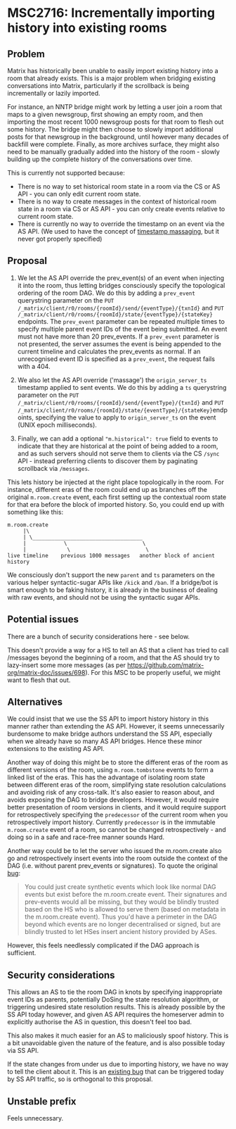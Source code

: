 # MSC2716: Incrementally importing history into existing rooms

## Problem

Matrix has historically been unable to easily import existing history into a
room that already exists. This is a major problem when bridging existing
conversations into Matrix, particularly if the scrollback is being
incrementally or lazily imported.

For instance, an NNTP bridge might work by letting a user join a room that
maps to a given newsgroup, first showing an empty room, and then importing the
most recent 1000 newsgroup posts for that room to flesh out some history.  The
bridge might then choose to slowly import additional posts for that newsgroup
in the background, until however many decades of backfill were complete.
Finally, as more archives surface, they might also need to be manually
gradually added into the history of the room - slowly building up the complete
history of the conversations over time.

This is currently not supported because:
 * There is no way to set historical room state in a room via the CS or AS API -
   you can only edit current room state.
 * There is no way to create messages in the context of historical room state in
   a room via CS or AS API - you can only create events relative to current room
   state.
 * There is currently no way to override the timestamp on an event via the AS API.
   (We used to have the concept of [timestamp
   massaging](https://matrix.org/docs/spec/application_service/r0.1.2#timestamp-massaging),
   but it never got properly specified)

## Proposal

 1. We let the AS API override the prev_event(s) of an event when injecting it into
    the room, thus letting bridges consciously specify the topological ordering of
    the room DAG.  We do this by adding a `prev_event` querystring parameter on the
    `PUT /_matrix/client/r0/rooms/{roomId}/send/{eventType}/{txnId}` and
    `PUT /_matrix/client/r0/rooms/{roomId}/state/{eventType}/{stateKey}` endpoints.
    The `prev_event` parameter can be repeated multiple times to specify multiple parent
    event IDs of the event being submitted.  An event must not have more than 20 prev_events.
    If a `prev_event` parameter is not presented, the server assumes the event is being
    appended to the current timeline and calculates the prev_events as normal.  If an
    unrecognised event ID is specified as a `prev_event`, the request fails with a 404.

 2. We also let the AS API override ('massage') the `origin_server_ts` timestamp applied
    to sent events.  We do this by adding a `ts` querystring parameter on the
    `PUT /_matrix/client/r0/rooms/{roomId}/send/{eventType}/{txnId}` and
    `PUT /_matrix/client/r0/rooms/{roomId}/state/{eventType}/{stateKey}`endpoints, specifying
    the value to apply to `origin_server_ts` on the event (UNIX epoch milliseconds).

 3. Finally, we can add a optional `"m.historical": true` field to events to
    indicate that they are historical at the point of being added to a room, and
    as such servers should not serve them to clients via the CS `/sync` API -
    instead preferring clients to discover them by paginating scrollback via
    `/messages`.

This lets history be injected at the right place topologically in the room.  For instance, different eras of the room could
end up as branches off the original `m.room.create` event, each first setting up the contextual room state for that era before
the block of imported history.  So, you could end up with something like this:

```
m.room.create
     |\
     | \___________________________________
     |            \                        \
     |             \                        \
live timeline    previous 1000 messages   another block of ancient history
```

We consciously don't support the new `parent` and `ts` parameters on the
various helper syntactic-sugar APIs like `/kick` and `/ban`.  If a bridge/bot is
smart enough to be faking history, it is already in the business of dealing
with raw events, and should not be using the syntactic sugar APIs.

## Potential issues

There are a bunch of security considerations here - see below.

This doesn't provide a way for a HS to tell an AS that a client has tried to call
/messages beyond the beginning of a room, and that the AS should try to
lazy-insert some more messages (as per https://github.com/matrix-org/matrix-doc/issues/698).
For this MSC to be properly useful, we might want to flesh that out.

## Alternatives

We could insist that we use the SS API to import history history in this manner rather than
extending the AS API.  However, it seems unnecessarily burdensome to make bridge authors
understand the SS API, especially when we already have so many AS API bridges.  Hence these
minor extensions to the existing AS API.

Another way of doing this might be to store the different eras of the room as
different versions of the room, using `m.room.tombstone` events to form a
linked list of the eras. This has the advantage of isolating room state
between different eras of the room, simplifying state resolution calculations
and avoiding risk of any cross-talk.  It's also easier to reason about, and
avoids exposing the DAG to bridge developers.  However, it would require
better presentation of room versions in clients, and it would require support
for retrospectively specifying the `predecessor` of the current room when you
retrospectively import history.  Currently `predecessor` is in the immutable
`m.room.create` event of a room, so cannot be changed retrospectively - and
doing so in a safe and race-free manner sounds Hard.

Another way could be to let the server who issued the m.room.create also go
and retrospectively insert events into the room outside the context of the DAG
(i.e. without parent prev_events or signatures).  To quote the original
[bug](https://github.com/matrix-org/matrix-doc/issues/698#issuecomment-259478116):

> You could just create synthetic events which look like normal DAG events but
  exist before the m.room.create event. Their signatures and prev-events would
  all be missing, but they would be blindly trusted based on the HS who is
  allowed to serve them (based on metadata in the m.room.create event). Thus
  you'd have a perimeter in the DAG beyond which events are no longer
  decentralised or signed, but are blindly trusted to let HSes insert ancient
  history provided by ASes.

However, this feels needlessly complicated if the DAG approach is sufficient.

## Security considerations

This allows an AS to tie the room DAG in knots by specifying inappropriate
event IDs as parents, potentially DoSing the state resolution algorithm, or
triggering undesired state resolution results. This is already possible by the
SS API today however, and given AS API requires the homeserver admin to
explicitly authorise the AS in question, this doesn't feel too bad.

This also makes it much easier for an AS to maliciously spoof history.  This
is a bit unavoidable given the nature of the feature, and is also possible
today via SS API.

If the state changes from under us due to importing history, we have no way to
tell the client about it.  This is an [existing
bug](https://github.com/matrix-org/synapse/issues/4508) that can be triggered
today by SS API traffic, so is orthogonal to this proposal.

## Unstable prefix

Feels unnecessary.
